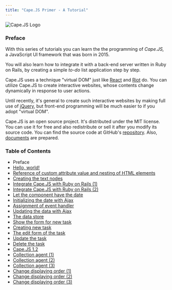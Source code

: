 ```yaml
---
title: "Cape.JS Primer - A Tutorial"
---
```


![Cape.JS Logo](https://cdn.rawgit.com/oiax/capejs/master/doc/logo/capejs.svg)

### Preface

With this series of tutorials you can learn the the programming of *Cape.JS,*
a JavaScript UI framework that was born in 2015.

You will also learn how to integrate it with a back-end server written in Ruby on Rails,
by creating a simple *to-do* list application step by step.

Cape.JS uses a technique "virtual DOM" just like [React](https://facebook.github.io/react/) and [Riot](http://riotjs.com/) do.
You can utilize Cape.JS to create interactive websites, whose contents change dynamically in response to user actions.

Until recently, it's general to create such interactive websites by making full use of [jQuery](https://jquery.com/),
but front-end programming will be much easier to if you adopt "virtual DOM".

Cape.JS is an open source project. It's distributed under the MIT license.
You can use it for free and also redistribute or sell it after you modify its source code.
You can find the source code at GitHub's [repository](https://github.com/capejs/capejs).
Also, [documents](http://capejs.github.io/capejs/) are prepared.

### Table of Contents

* Preface
* [Hello, world!](./01_hello_world)
* [Reference of custom attribute value and nesting of HTML elements](./02_custom_attributes_and_nested_elements)
* [Creating the text nodes](./03_creating_text_nodes)
* [Integrate Cape.JS with Ruby on Rails (1)](./04_rails_integration1)
* [Integrate Cape.JS with Ruby on Rails (2)](./05_rails_integration2)
* [Let the component have the date](./06_let_the_component_have_the_date)
* [Initializing the date with Ajax](./07_initializing_the_date_with_ajax)
* [Assignment of event handler](./08_assignment_of_event_handler)
* [Updating the data with Ajax](./09_updating_the_data_with_ajax)
* [The data store](./10_the_data_store)
* [Show the form for new task](./11_form_for_new_task)
* [Creating new task](./12_creating_new_task)
* [The edit form of the task](./13_editing_task)
* [Update the task](./14_updating_task)
* [Delete the task](./15_deleting_task)
* [Cape.JS 1.2](./16_capejs_1_2)
* [Collection agent (1)](./17_collection_agent1)
* [Collection agent (2)](./18_collection_agent2)
* [Collection agent (3)](./19_collection_agent3)
* [Change displaying order (1)](./20_reordering1)
* [Change displaying order (2)](./21_reordering2)
* [Change displaying order (3)](./22_reordering3)
